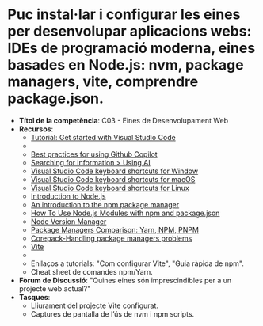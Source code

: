 # Puc instal·lar i configurar les eines per desenvolupar aplicacions webs: IDEs de programació moderna, eines basades en Node.js: nvm, package managers, vite, comprendre package.json.

- **Títol de la competència**: C03 - Eines de Desenvolupament Web
- **Recursos**:
    - [Tutorial: Get started with Visual Studio Code](https://code.visualstudio.com/docs/getstarted/getting-started)
    - 
    - [Best practices for using Github Copilot](https://docs.github.com/en/copilot/using-github-copilot/best-practices-for-using-github-copilot)
    - [ Searching for information > Using AI ](https://developer.mozilla.org/en-US/docs/Learn_web_development/Getting_started/Environment_setup/Browsing_the_web#using_ai)
    - [Visual Studio Code keyboard shortcuts for Window](https://code.visualstudio.com/shortcuts/keyboard-shortcuts-windows.pdf)
    - [Visual Studio Code keyboard shortcuts for macOS](https://code.visualstudio.com/shortcuts/keyboard-shortcuts-macos.pdf)
    - [Visual Studio Code keyboard shortcuts for Linux](https://code.visualstudio.com/shortcuts/keyboard-shortcuts-linux.pdf)
    - [Introduction to Node.js](https://nodejs.org/en/learn/getting-started/introduction-to-nodejs)
    - [An introduction to the npm package manager](https://nodejs.org/en/learn/getting-started/an-introduction-to-the-npm-package-manager)
    - [How To Use Node.js Modules with npm and package.json](https://www.digitalocean.com/community/tutorials/how-to-use-node-js-modules-with-npm-and-package-json)
    - [Node Version Manager](https://github.com/nvm-sh/nvm)
    - [Package Managers Comparison: Yarn, NPM, PNPM](https://www.cookielab.io/blog/package-managers-comparison-yarn-npm-pnpm)
    - [Corepack-Handling package managers problems](https://www.totaltypescript.com/how-to-use-corepack)
    - [Vite](https://es.vite.dev/guide/)
    - 
    - Enllaços a tutorials: "Com configurar Vite", "Guia ràpida de npm".
    - Cheat sheet de comandes npm/Yarn.
- **Fòrum de Discussió**: "Quines eines són imprescindibles per a un projecte web actual?"
- **Tasques**:
    - Lliurament del projecte Vite configurat.
    - Captures de pantalla de l’ús de nvm i npm scripts.
